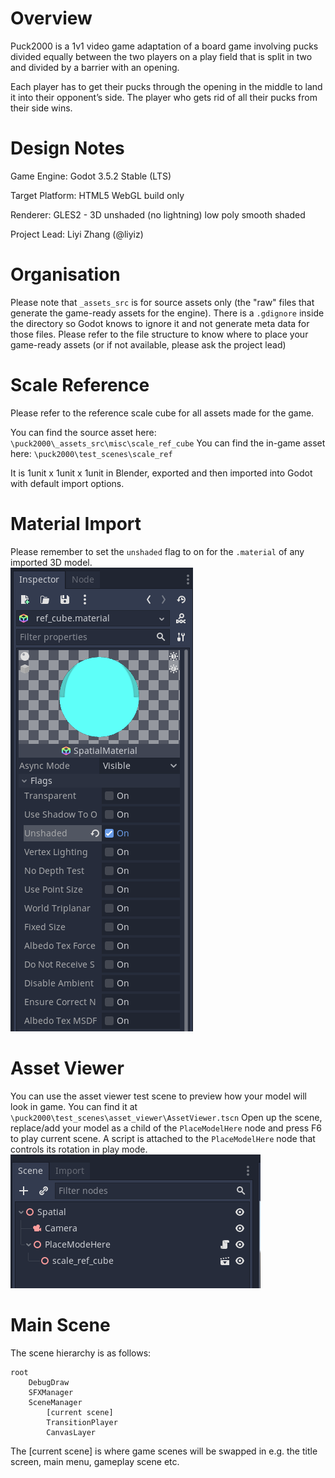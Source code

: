 # Overview

Puck2000 is a 1v1 video game adaptation of a board game involving pucks divided equally between the two players on a play field that is split in two and divided by a barrier with an opening.

Each player has to get their pucks through the opening in the middle to land it into their opponent’s side. The player who gets rid of all their pucks from their side wins.

# Design Notes

Game Engine: Godot 3.5.2 Stable (LTS)  

Target Platform: HTML5 WebGL build only  

Renderer: GLES2 - 3D unshaded (no lightning) low poly smooth shaded  

Project Lead: Liyi Zhang (@liyiz)

# Organisation

Please note that `_assets_src` is for source assets only (the "raw" files that generate the game-ready assets for the engine). There is a `.gdignore` inside the directory so Godot knows to ignore it and not generate meta data for those files. Please refer to the file structure to know where to place your game-ready assets (or if not available, please ask the project lead)

# Scale Reference

Please refer to the reference scale cube for all assets made for the game.

You can find the source asset here: `\puck2000\_assets_src\misc\scale_ref_cube`
You can find the in-game asset here: `\puck2000\test_scenes\scale_ref`

It is 1unit x 1unit x 1unit in Blender, exported and then imported into Godot with default import options.

# Material Import

Please remember to set the `unshaded` flag to on for the `.material` of any imported 3D model.  
![alt text](https://github.com/gamkedo-la/puck2000/blob/main/_assets_src/readme/material_unshadedFlag.png "Screenshot of unshaded flag option")

# Asset Viewer

You can use the asset viewer test scene to preview how your model will look in game. You can find it at `\puck2000\test_scenes\asset_viewer\AssetViewer.tscn`
Open up the scene, replace/add your model as a child of the `PlaceModelHere` node and press F6 to play current scene. A script is attached to the `PlaceModelHere` node that controls its rotation in play mode.  
![alt text](https://github.com/gamkedo-la/puck2000/blob/main/_assets_src/readme/assetviewer01.png "Screenshot of unshaded flag option")

# Main Scene

The scene hierarchy is as follows:

```
root
	DebugDraw
	SFXManager
	SceneManager
		[current scene]
		TransitionPlayer
		CanvasLayer
```

The [current scene] is where game scenes will be swapped in e.g. the title screen, main menu, gameplay scene etc.
